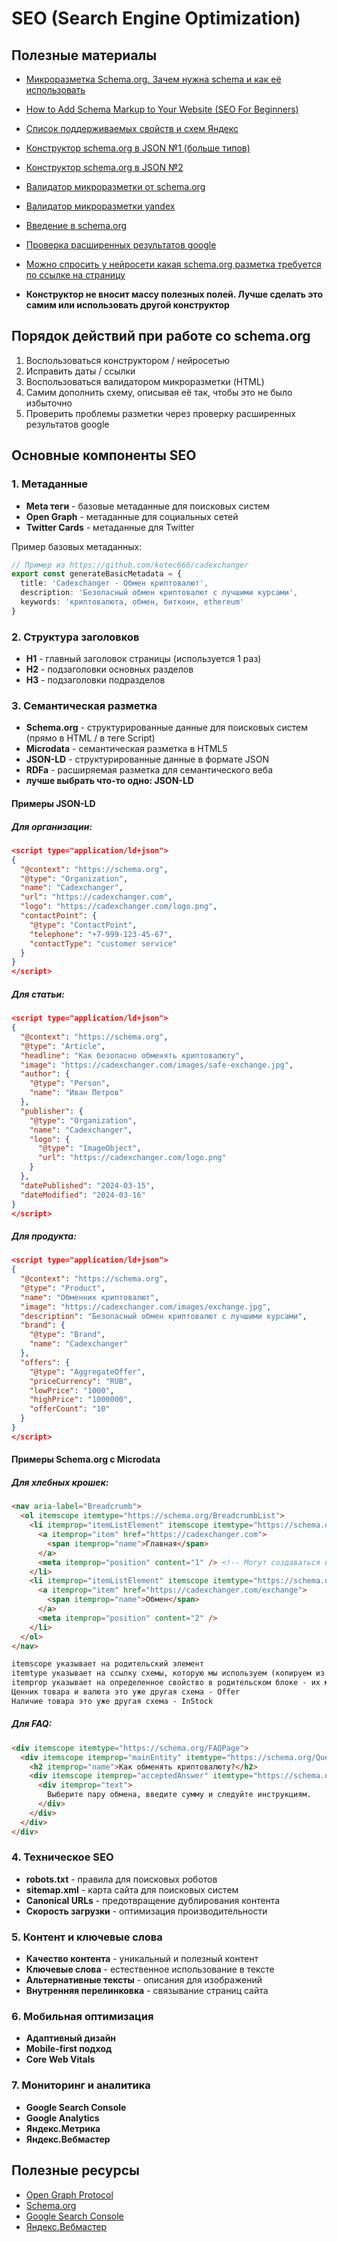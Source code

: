 # SEO (Search Engine Optimization)

## Полезные материалы
- [Микроразметка Schema.org. Зачем нужна schema и как её использовать](https://www.youtube.com/watch?v=BkP-a3J-yTg)
- [How to Add Schema Markup to Your Website (SEO For Beginners)](https://www.youtube.com/watch?v=ZIOQOMhZiY8)
- [Список поддерживаемых свойств и схем Яндекс](https://yandex.ru/support/webmaster/schema-org/what-is-schema-org.html)
- [Конструктор schema.org в JSON №1 (больше типов)](https://webcode.tools/structured-data-generator)
- [Конструктор schema.org в JSON №2](https://tools.100zona.com/schema-generator-jsonld.html)
- [Валидатор микроразметки от schema.org](https://validator.schema.org/)
- [Валидатор микроразметки yandex](https://webmaster.yandex.ru/tools/microtest/)
- [Введение в schema.org](https://yandex.ru/support/webmaster/schema-org/intro-schema-org.html)
- [Проверка расширенных результатов google](https://search.google.com/test/rich-results)
- [Можно спросить у нейросети какая schema.org разметка требуется по ссылке на страницу](https://gemini.google.com/app?hl=ru)


- **Конструктор не вносит массу полезных полей. Лучше сделать это самим или использовать другой конструктор**

## Порядок действий при работе со schema.org
1. Воспользоваться конструктором / нейросетью
2. Исправить даты / ссылки
3. Воспользоваться валидатором микроразметки (HTML)
4. Самим дополнить схему, описывая её так, чтобы это не было избыточно
5. Проверить проблемы разметки через проверку расширенных результатов google

## Основные компоненты SEO

### 1. Метаданные
- **Meta теги** - базовые метаданные для поисковых систем
- **Open Graph** - метаданные для социальных сетей
- **Twitter Cards** - метаданные для Twitter

Пример базовых метаданных:
```typescript
// Пример из https://github.com/kotec666/cadexchanger
export const generateBasicMetadata = {
  title: 'Cadexchanger - Обмен криптовалют',
  description: 'Безопасный обмен криптовалют с лучшими курсами',
  keywords: 'криптовалюта, обмен, биткоин, ethereum'
}
```

### 2. Структура заголовков
- **H1** - главный заголовок страницы (используется 1 раз)
- **H2** - подзаголовки основных разделов
- **H3** - подзаголовки подразделов

### 3. Семантическая разметка
- **Schema.org** - структурированные данные для поисковых систем (прямо в HTML / в теге Script)
- **Microdata** - семантическая разметка в HTML5
- **JSON-LD** - структурированные данные в формате JSON
- **RDFa** - расширяемая разметка для семантического веба
- **лучше выбрать что-то одно: JSON-LD**

#### Примеры JSON-LD

##### Для организации:
```json
<script type="application/ld+json">
{
  "@context": "https://schema.org",
  "@type": "Organization",
  "name": "Cadexchanger",
  "url": "https://cadexchanger.com",
  "logo": "https://cadexchanger.com/logo.png",
  "contactPoint": {
    "@type": "ContactPoint",
    "telephone": "+7-999-123-45-67",
    "contactType": "customer service"
  }
}
</script>
```

##### Для статьи:
```json
<script type="application/ld+json">
{
  "@context": "https://schema.org",
  "@type": "Article",
  "headline": "Как безопасно обменять криптовалюту",
  "image": "https://cadexchanger.com/images/safe-exchange.jpg",
  "author": {
    "@type": "Person",
    "name": "Иван Петров"
  },
  "publisher": {
    "@type": "Organization",
    "name": "Cadexchanger",
    "logo": {
      "@type": "ImageObject",
      "url": "https://cadexchanger.com/logo.png"
    }
  },
  "datePublished": "2024-03-15",
  "dateModified": "2024-03-16"
}
</script>
```

##### Для продукта:
```json
<script type="application/ld+json">
{
  "@context": "https://schema.org",
  "@type": "Product",
  "name": "Обменник криптовалют",
  "image": "https://cadexchanger.com/images/exchange.jpg",
  "description": "Безопасный обмен криптовалют с лучшими курсами",
  "brand": {
    "@type": "Brand",
    "name": "Cadexchanger"
  },
  "offers": {
    "@type": "AggregateOffer",
    "priceCurrency": "RUB",
    "lowPrice": "1000",
    "highPrice": "1000000",
    "offerCount": "10"
  }
}
</script>
```

#### Примеры Schema.org с Microdata

##### Для хлебных крошек:
```html
<nav aria-label="Breadcrumb">
  <ol itemscope itemtype="https://schema.org/BreadcrumbList">
    <li itemprop="itemListElement" itemscope itemtype="https://schema.org/ListItem">
      <a itemprop="item" href="https://cadexchanger.com">
        <span itemprop="name">Главная</span>
      </a>
      <meta itemprop="position" content="1" /> <!-- Могут создаваться не только в head -->
    </li>
    <li itemprop="itemListElement" itemscope itemtype="https://schema.org/ListItem">
      <a itemprop="item" href="https://cadexchanger.com/exchange">
        <span itemprop="name">Обмен</span>
      </a>
      <meta itemprop="position" content="2" />
    </li>
  </ol>
</nav>
```

```html
itemscope указывает на родительский элемент
itemtype указывает на ссылку схемы, которую мы используем (копируем из URL браузера)
itemprop указывает на определенное свойство в родительском блоке - их можно получить по ссылке из itemscope, в первом столбце
Ценник товара и валюта это уже другая схема - Offer
Наличие товара это уже другая схема - InStock
```

##### Для FAQ:
```html
<div itemscope itemtype="https://schema.org/FAQPage">
  <div itemscope itemprop="mainEntity" itemtype="https://schema.org/Question">
    <h2 itemprop="name">Как обменять криптовалюту?</h2>
    <div itemscope itemprop="acceptedAnswer" itemtype="https://schema.org/Answer">
      <div itemprop="text">
        Выберите пару обмена, введите сумму и следуйте инструкциям.
      </div>
    </div>
  </div>
</div>
```

### 4. Техническое SEO
- **robots.txt** - правила для поисковых роботов
- **sitemap.xml** - карта сайта для поисковых систем
- **Canonical URLs** - предотвращение дублирования контента
- **Скорость загрузки** - оптимизация производительности

### 5. Контент и ключевые слова
- **Качество контента** - уникальный и полезный контент
- **Ключевые слова** - естественное использование в тексте
- **Альтернативные тексты** - описания для изображений
- **Внутренняя перелинковка** - связывание страниц сайта

### 6. Мобильная оптимизация
- **Адаптивный дизайн**
- **Mobile-first подход**
- **Core Web Vitals**

### 7. Мониторинг и аналитика
- **Google Search Console**
- **Google Analytics**
- **Яндекс.Метрика**
- **Яндекс.Вебмастер**

## Полезные ресурсы
- [Open Graph Protocol](https://ogp.me/)
- [Schema.org](https://schema.org/)
- [Google Search Console](https://search.google.com/search-console)
- [Яндекс.Вебмастер](https://webmaster.yandex.ru/)
